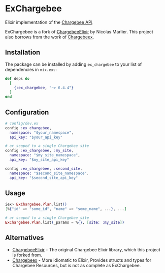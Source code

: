# ExChargebee

Elixir implementation of the [Chargebee API](https://apidocs.chargebee.com/docs/api).

ExChargebee is a fork of [ChargebeeElixir](https://github.com/PandaScore/chargebee-elixir) by Nicolas Marlier. This project also borrows from the work of [Chargebeex](https://github.com/WTTJ/chargebeex).

## Installation

The package can be installed by adding `ex_chargebee` to your list of dependencies in `mix.exs`:

```elixir
def deps do
  [
    {:ex_chargebee, "~> 0.4.4"}
  ]
end
```

## Configuration

```elixir
# config/dev.ex
config :ex_chargebee,
  namespace: "$your_namespace",
  api_key: "$your_api_key"

# or scoped to a single Chargebee site
config :ex_chargebee, :my_site,
  namespace: "$my_site_namespace",
  api_key: "$my_site_api_key"

config :ex_chargebee, :second_site,
  namespace: "$second_site_namespace",
  api_key: "$second_site_api_key"
```

## Usage

```elixir
iex> ExChargebee.Plan.list()
[%{"id" => "some_id", "name" => "some_name", ...}, ...]

# or scoped to a single Chargebee site
ExChargebee.Plan.list(_params = %{}, [site: :my_site])
```

## Alternatives

- [ChargebeeElixir](https://github.com/PandaScore/chargebee-elixir) - The original Chargebee Elixir library, which this project is forked from.
- [Chargebeex](https://github.com/WTTJ/chargebeex) - More idiomatic to Elixir, Provides structs and types for Chargebee Resources, but is not as complete as ExChargebee.
